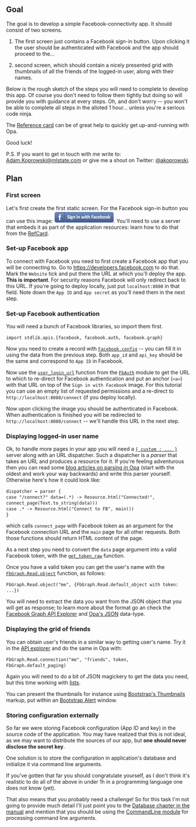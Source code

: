 Goal
----

The goal is to develop a simple Facebook-connectivity app. It should consist of two screens.

1. The first screen just contains a Facebook sign-in button. Upon clicking it the user should be authenticated with Facebook and the app should proceed to the...

2. second screen, which should contain a nicely presented grid with thumbnails of all the friends of the logged-in user, along with their names.

Below is the rough sketch of the steps you will need to complete to develop this app. Of course you don't need to follow them tightly but doing so will provide you with guidance at every steps. Oh, and don't worry -- you won't be able to complete all steps in the alloted 1 hour... unless you're a serious code ninja.

The [Reference card](http://doc.opalang.org/#!/refcard) can be of great help to quickly get up-and-running with Opa.

Good luck!

P.S. If you want to get in touch with me write to: Adam.Koprowski@mlstate.com or give me a shout on Twitter: [@akoprowski](http://twitter.com/akoprowski).

Plan
----

### First screen

Let's first create the first static screen. For the Facebook sign-in button you can use this image: ![Facebook sign-in](https://github.com/akoprow/opa-devcamp-facebook/raw/master/03-solution/resources/fb_connect.png). You'll need to use a server that embeds it as part of the application resources: learn how to do that from the [RefCard](http://doc.opalang.org/#!/refcard/Standard-library/Web-features/Server).

### Set-up Facebook app

To connect with Facebook you need to first create a Facebook app that you will be connecting to. Go to https://developers.facebook.com to do that. Mark the `Website` tick and put there the URL at which you'll deploy the app. **This is important**. For security reasons Facebook will only redirect back to this URL. If you're going to deploy locally, just put `localhost:8080` in that field. Note down the `App ID` and `App secret` as you'll need them in the next step.

### Set-up Facebook authentication

You will need a bunch of Facebook libraries, so import them first.

    import stdlib.apis.{facebook, facebook.auth, facebook.graph}

Now you need to create a record with [`Facebook.config`](http://doc.opalang.org/#!/type/stdlib.apis.facebook/Facebook/config) -- you can fill it in using the data from the previous step. Both `app_id` and `api_key` should be the same and correspond to `App ID` in Facebook.

Now use the [`user_login_url`](http://doc.opalang.org/#!/value/stdlib.apis.facebook.auth/FbAuth/user_login_url) function from the [`FbAuth`](http://doc.opalang.org/#!/module/stdlib.apis.facebook.auth/FbAuth) module to get the URL to which to re-direct for Facebook authentication and put an anchor (`<a>`) with that URL on top of the `Sign in with Facebook` image. For this tutorial you can use an empty list of requested permissions and a re-direct to `http://localhost:8080/connect` (if you deploy locally).

Now upon clicking the image you should be authenticated in Facebook. When authentication is finished you will be redirected to `http://localhost:8080/connect` -- we'll handle this URL in the next step.

### Displaying logged-in user name

Ok, to handle more pages in your app you will need a [`{ custom : ... }`](http://doc.opalang.org/#!/refcard/Standard-library/Web-features/Server) server along with an URL dispatcher. Such a dispatcher is a *parser* that takes an URL and produces a resource for it. If you're feeling adventurous then you can read some [blog articles on parsing in Opa](http://blog.opalang.org/search/label/parsing) (start with the oldest and work your way backwards) and write this parser yourself. Otherwise here's how it could look like:

    dispatcher = parser {
    case "/connect?" data=(.*) -> Resource.html("Connected!", connect_page(Text.to_string(data)))
    case .* -> Resource.html("Connect to FB", main())
    }

which calls `connect_page` with Facebook token as an argument for the Facebook connection URL and the `main` page for all other requests. Both those functions should return HTML content of the page.

As a next step you need to convert the `data` page argument into a valid Facebook token, with the [`get_token_raw`](http://doc.opalang.org/#!/value/stdlib.apis.facebook.auth/FbAuth/get_token_raw) function.

Once you have a valid token you can get the user's name with the [`FbGraph.Read.object`](http://doc.opalang.org/#!/value/stdlib.apis.facebook.graph/FbGraph/Read/object) function, as follows:

    FbGraph.Read.object("me", {FbGraph.Read.default_object with token: ...})

You will need to extract the data you want from the JSON object that you will get as response; to learn more about the format go an check the [Facebook Graph API Explorer](https://developers.facebook.com/tools/explorer/?method=GET&path=me) and [Opa's JSON](http://doc.opalang.org/#!/type/stdlib.core.rpc.core/RPC/Json/json) data-type.

### Displaying the grid of friends

You can obtain user's friends in a similar way to getting user's name. Try it in the [API explorer](https://developers.facebook.com/tools/explorer/?method=GET&path=me%2Ffriends) and do the same in Opa with:

    FbGraph.Read.connection("me", "friends", token, FbGraph.default_paging)

Again you will need to do a bit of JSON magickery to get the data you need, but this time working with [lists](http://doc.opalang.org/#!/refcard/Standard-library/Containers/list).

You can present the thumbnails for instance using [Bootstrap's Thumbnails](http://twitter.github.com/bootstrap/components.html#thumbnails) markup, put within an [Bootstrap Alert](http://twitter.github.com/bootstrap/components.html#alerts) window.

### Storing configuration externally

So far we were storing Facebook configuration (App ID and key) in the source code of the application. You may have realized that this is not ideal, as we may want to distribute the sources of our app, but **one should never disclose the secret key**.

One solution is to store the configuration in application's database and initialize it via command line arguments.

If you've gotten that far you should congratulate yourself, as I don't think it's realistic to do all of the above in under 1h in a programming language one does not know (yet).

That also means that you probably need a challenge! So for this task I'm not going to provide much detail I'll just point you to the [Database chapter in the manual](http://doc.opalang.org/#!/manual/Hello--database) and mention that you should be using the [CommandLine module](http://doc.opalang.org/#!/module/stdlib.core.args/CommandLine) for processing command line arguments.
